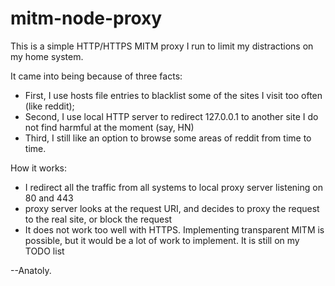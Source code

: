 mitm-node-proxy
===============

This is a simple HTTP/HTTPS MITM proxy I run to limit my distractions on my home system.

It came into being because of three facts:
- First, I use hosts file entries to blacklist some of the sites I visit too often (like reddit);
- Second, I use local HTTP server to redirect 127.0.0.1 to another site I do not find harmful at the moment (say, HN)
- Third, I still like an option to browse some areas of reddit from time to time.

How it works:
- I redirect all the traffic from all systems to local proxy server listening on 80 and 443
- proxy server looks at the request URI, and decides to proxy the request to the real site, or block the request
- It does not work too well with HTTPS. Implementing transparent MITM is possible, but it would be a lot of work to implement. It is still on my TODO list

--Anatoly.
